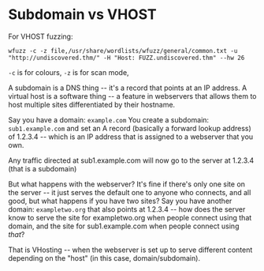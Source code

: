 # Subdomain vs VHOST
For VHOST fuzzing:

```text-plain
wfuzz -c -z file,/usr/share/wordlists/wfuzz/general/common.txt -u "http://undiscovered.thm/" -H "Host: FUZZ.undiscovered.thm" --hw 26
```

`-c` is for colours, `-z` is for scan mode, 

A subdomain is a DNS thing -- it's a record that points at an IP address. A virtual host is a software thing -- a feature in webservers that allows them to host multiple sites differentiated by their hostname.

Say you have a domain: `example.com` You create a subdomain: `sub1.example.com` and set an A record (basically a forward lookup address) of 1.2.3.4 -- which is an IP address that is assigned to a webserver that you own.

Any traffic directed at sub1.example.com will now go to the server at 1.2.3.4 (that is a subdomain)

But what happens with the webserver? It's fine if there's only one site on the server -- it just serves the default one to anyone who connects, and all good, but what happens if you have two sites? Say you have another domain: `exampletwo.org` that also points at 1.2.3.4 -- how does the server know to serve the site for exampletwo.org when people connect using that domain, and the site for sub1.example.com when people connect using _that_?

That is VHosting -- when the webserver is set up to serve different content depending on the "host" (in this case, domain/subdomain).